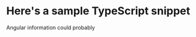 # Here's a sample TypeScript snippet

<!-- MACRO{snippet|id=greeting|file=src/main/typescript/greeting.ts} -->

Angular information could probably